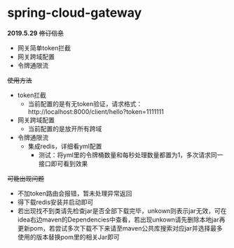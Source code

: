 spring-cloud-gateway
====

**2019.5.29** ~~修订信息~~
* 网关简单token拦截
* 网关跨域配置
* 令牌通限流

~~使用方法~~
* token拦截
    * 当前配置的是有无token验证，请求格式：http://localhost:8000/client/hello?token=1111111
* 网关跨域配置
    * 当前配置的是放开所有跨域
* 令牌通限流
    * 集成redis，详细看yml配置
        * 测试：将yml里的令牌桶数量和每秒处理数量都置为1，多次请求同一接口即可看到效果

~~可能出现问题~~
* 不加token路由会报错，暂未处理异常返回
* 得下载redis安装并启动即可
* 若出现找不到类请先检查jar是否全部下载完毕，unkown则表示jar无效，可在idea右边maven的Dependencies中查看，若出现unkown请先删除本地jar再更新pom，若尝试多次下载不下来请至maven公共库搜索对应jar并选择最多使用的版本替换pom里的相关Jar即可